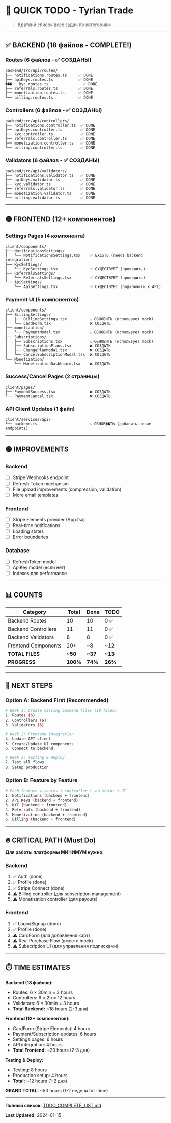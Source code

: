 # 🚀 QUICK TODO - Tyrian Trade

> Краткий список всех задач по категориям

---

## ✅ BACKEND (18 файлов - COMPLETE!)

### Routes (6 файлов - ✅ СОЗДАНЫ)
```
backend/src/api/routes/
├── notifications.routes.ts     ✅ DONE
├── apiKeys.routes.ts           ✅ DONE
���── kyc.routes.ts               ✅ DONE
├── referrals.routes.ts         ✅ DONE
├── monetization.routes.ts      ✅ DONE
└── billing.routes.ts           ✅ DONE
```

### Controllers (6 файлов - ✅ СОЗДАНЫ)
```
backend/src/api/controllers/
├── notifications.controller.ts  ✅ DONE
├── apiKeys.controller.ts        ✅ DONE
├── kyc.controller.ts            ✅ DONE
├── referrals.controller.ts      ✅ DONE
├── monetization.controller.ts   ✅ DONE
└── billing.controller.ts        ✅ DONE
```

### Validators (6 файлов - ✅ СОЗДАНЫ)
```
backend/src/api/validators/
├── notifications.validator.ts   ✅ DONE
├── apiKeys.validator.ts         ✅ DONE
├── kyc.validator.ts             ✅ DONE
├── referrals.validator.ts       ✅ DONE
├── monetization.validator.ts    ✅ DONE
└── billing.validator.ts         ✅ DONE
```

---

## 🟡 FRONTEND (12+ компонентов)

### Settings Pages (4 компонента)
```
client/components/
├── NotificationsSettings/
│   └── NotificationsSettings.tsx    ✅ EXISTS (needs backend integration)
├── KycSettings/
│   └── KycSettings.tsx              ✅ СУЩЕСТВУЕТ (проверить)
├── ReferralsSettings/
│   └── ReferralsSettings.tsx        ✅ СУЩЕСТВУЕТ (проверить)
└── ApiSettings/
    └── ApiSettings.tsx              ✅ СУЩЕСТВУЕТ (подключить к API)
```

### Payment UI (5 компонентов)
```
client/components/
├── BillingSettings/
│   ├── BillingSettings.tsx          ⚠️ ОБНОВИТЬ (использует mock)
│   └── CardForm.tsx                 ❌ СОЗДАТЬ
├── monetization/
│   └── PaymentModal.tsx             ⚠️ ОБНОВИТЬ (использует mock)
├── Subscriptions/
│   ├── Subscriptions.tsx            ⚠️ ОБНОВИТЬ (использует mock)
│   ├── SubscriptionPlans.tsx        ❌ СОЗДАТЬ
│   ├── ChangePlanModal.tsx          ❌ СОЗДАТЬ
│   └── CancelSubscriptionModal.tsx  ❌ СОЗДАТЬ
└── Monetization/
    └── MonetizationDashboard.tsx    ❌ СОЗДАТЬ
```

### Success/Cancel Pages (2 страницы)
```
client/pages/
├── PaymentSuccess.tsx               ❌ СОЗДАТЬ
└── PaymentCancel.tsx                ❌ СОЗДАТЬ
```

### API Client Updates (1 файл)
```
client/services/api/
└── backend.ts                       ⚠️ ОБНОВ��ТЬ (добавить новые endpoints)
```

---

## 🟢 IMPROVEMENTS

### Backend
- [ ] Stripe Webhooks endpoint
- [ ] Refresh Token mechanism
- [ ] File upload improvements (compression, validation)
- [ ] More email templates

### Frontend
- [ ] Stripe Elements provider (App.tsx)
- [ ] Real-time notifications
- [ ] Loading states
- [ ] Error boundaries

### Database
- [ ] RefreshToken model
- [ ] ApiKey model (если нет)
- [ ] Indexes для performance

---

## 📊 COUNTS

| Category | Total | Done | TODO |
|----------|-------|------|------|
| Backend Routes | 10 | 10 | 0 ✅ |
| Backend Controllers | 11 | 11 | 0 ✅ |
| Backend Validators | 8 | 8 | 0 ✅ |
| Frontend Components | 20+ | ~8 | ~12 |
| **TOTAL FILES** | **~50** | **~37** | **~13** |
| **PROGRESS** | **100%** | **74%** | **26%** |

---

## 🎯 NEXT STEPS

### Option A: Backend First (Recommended)
```bash
# Week 1: Create missing backend files (18 files)
1. Routes (6)
2. Controllers (6)
3. Validators (6)

# Week 2: Frontend Integration
4. Update API client
5. Create/Update UI components
6. Connect to backend

# Week 3: Testing & Deploy
7. Test all flows
8. Setup production
```

### Option B: Feature by Feature
```bash
# Each feature = routes + controller + validator + UI
1. Notifications (backend + frontend)
2. API Keys (backend + frontend)
3. KYC (backend + frontend)
4. Referrals (backend + frontend)
5. Monetization (backend + frontend)
6. Billing (backend + frontend)
```

---

## 🔥 CRITICAL PATH (Must Do)

**Для работы платформы МИНИМУМ нужно:**

### Backend
1. ✅ Auth (done)
2. ✅ Profile (done)
3. ✅ Stripe Connect (done)
4. ⚠️ Billing controller (для subscription management)
5. ⚠️ Monetization controller (для payouts)

### Frontend
1. ✅ Login/Signup (done)
2. ✅ Profile (done)
3. ⚠️ CardForm (для добавления карт)
4. ⚠️ Real Purchase Flow (вместо mock)
5. ⚠️ Subscription UI (для управления подписками)

---

## ⏱️ TIME ESTIMATES

**Backend (18 файлов):**
- Routes: 6 × 30min = 3 hours
- Controllers: 6 × 2h = 12 hours
- Validators: 6 × 30min = 3 hours
- **Total Backend:** ~18 hours (2-3 дня)

**Frontend (12+ компонентов):**
- CardForm (Stripe Elements): 4 hours
- Payment/Subscription updates: 6 hours
- Settings pages: 6 hours
- API integration: 4 hours
- **Total Frontend:** ~20 hours (2-3 дня)

**Testing & Deploy:**
- Testing: 8 hours
- Production setup: 4 hours
- **Total:** ~12 hours (1-2 дня)

**GRAND TOTAL:** ~50 hours (1-2 недели full-time)

---

**Полный список:** [TODO_COMPLETE_LIST.md](./TODO_COMPLETE_LIST.md)

**Last Updated:** 2024-01-15
